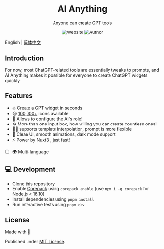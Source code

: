 <h1 align="center">
  AI Anything
</h1>
<p align="center">
  Anyone can create GPT tools
</p>
<p align="center">
  <a style="text-decoration:none" href="https://aianything.netlify.app" target="_blank">
    <img src="https://img.shields.io/badge/Website-aianything.netlify.app-blue" alt="Website" />
  </a>
  <a style="text-decoration:none" href="https://github.com/KeJunMao" target="_blank">
    <img src="https://img.shields.io/badge/Author-KeJun-blue" alt="Author" />
  </a>
</p>

English | [简体中文](./README.zh-cn.md)

## Introduction

For now, most ChatGPT-related tools are essentially tweaks to prompts, and AI Anything makes it possible for everyone to create ChatGPT widgets quickly

## Features

- 🔥 Create a GPT widget in seconds
- 😃 [100,000+](https://icones.js.org/) icons available
- 🦾 Allows to configure the AI's role!
- ⚙️ More than one input box, how willing you can create countless ones!
- 🤙🏻 supports template interpolation, prompt is more flexible
- 🎨 Clean UI, smooth animations, dark mode support
- ⚡️ Power by Nuxt3 , just fast!
- [ ] 🌍 Multi-language

## 💻 Development

- Clone this repository
- Enable [Corepack](https://github.com/nodejs/corepack) using `corepack enable` (use `npm i -g corepack` for Node.js < 16.10)
- Install dependencies using `pnpm install`
- Run interactive tests using `pnpm dev`

## License

Made with 💛

Published under [MIT License](./LICENSE).
